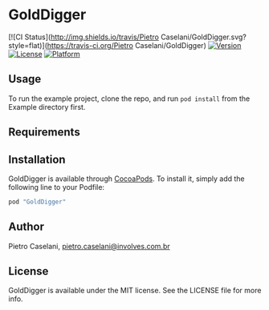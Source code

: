 # GoldDigger

[![CI Status](http://img.shields.io/travis/Pietro Caselani/GoldDigger.svg?style=flat)](https://travis-ci.org/Pietro Caselani/GoldDigger)
[![Version](https://img.shields.io/cocoapods/v/GoldDigger.svg?style=flat)](http://cocoapods.org/pods/GoldDigger)
[![License](https://img.shields.io/cocoapods/l/GoldDigger.svg?style=flat)](http://cocoapods.org/pods/GoldDigger)
[![Platform](https://img.shields.io/cocoapods/p/GoldDigger.svg?style=flat)](http://cocoapods.org/pods/GoldDigger)

## Usage

To run the example project, clone the repo, and run `pod install` from the Example directory first.

## Requirements

## Installation

GoldDigger is available through [CocoaPods](http://cocoapods.org). To install
it, simply add the following line to your Podfile:

```ruby
pod "GoldDigger"
```

## Author

Pietro Caselani, pietro.caselani@involves.com.br

## License

GoldDigger is available under the MIT license. See the LICENSE file for more info.
